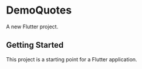 # DemoQuotes

A new Flutter project.

## Getting Started

This project is a starting point for a Flutter application.

